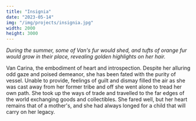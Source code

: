 ```yaml
---
title: "Insignia"
date: "2023-05-14"
img: "/img/projects/insignia.jpg"
width: 2000
height: 3000
---
```


_During the summer, some of Van's fur would shed, and tufts of orange fur would grow in their place, revealing golden highlights on her hair._

Van Carina, the embodiment of heart and introspection. Despite her alluring odd gaze and poised demeanor, she has been fated with the purity of vessel. Unable to provide, feelings of guilt and dismay filled the air as she was cast away from her former tribe and off she went alone to tread her own path. She took up the ways of trade and travelled to the far edges of the world exchanging goods and collectibles. She fared well, but her heart remains that of a mother's, and she had always longed for a child that will carry on her legacy.

